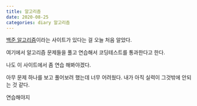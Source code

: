 ```yaml
---
title: 알고리즘
date: 2020-08-25
categories: diary 알고리즘
---
```

[백준 알고리즘]이라는 사이트가 있다는 걸 오늘 처음 알았다.

여기에서 알고리즘 문제들을 풀고 연습해서 코딩테스트를 통과한다고 한다.

나도 이 사이트에서 좀 연습 해봐야겠다.

아무 문제 하나를 보고 풀어보려 했는데 너무 어려웠다. 내가 아직 실력이 그것밖에 안되는 것 같다.

연습해야지

[백준 알고리즘]: https://www.acmicpc.net
